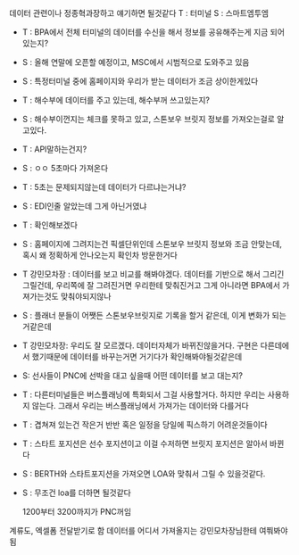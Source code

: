 
데이터 관련이나 정종혁과장하고 얘기하면 될것같다
T : 터미널
S : 스마트엠투엠

- T : BPA에서 전체 터미널의 데이터를 수신을 해서 정보를 공유해주는게 지금 되어있는지?
- S : 올해 연말에 오픈할 예정이고, MSC에서 시범적으로 도와주고 있음

- S : 특정터미널 중에 홈페이지와 우리가 받는 데이터가 조금 상이한게있다
- T : 해수부에 데이터를 주고 있는데, 해수부꺼 쓰고있는지?
- S : 해수부이껀지는 체크를 못하고 있고, 스톤보우 브릿지 정보를 가져오는걸로 알고있다. 
- T : API말하는건지?
- S : ㅇㅇ 5초마다 가져온다
- T : 5초는 문제되지않는데 데이터가 다르냐는거냐?
- S : EDI인줄 알았는데 그게 아닌거였냐
- T : 확인해보겠다
- S : 홈페이지에 그려지는건 픽셀단위인데 스톤보우 브릿지 정보와 조금 안맞는데, 혹시 왜 정확하게 안나오는지 확인차 방문한거다
- T 강민모차장 : 데이터를 보고 비교를 해봐야겠다. 데이터를 기반으로 해서 그리긴 그릴건데, 우리쪽에 잘 그려진거면 우리한테 맞춰진거고 그게 아니라면 BPA에서 가져가는것도 맞춰야되지않나
- S : 플래너 분들이 어쨋든 스톤보우브릿지로 기록을 할거 같은데, 이게 변화가 되는거같은데 
- T 강민모차장: 우리도 잘 모르겠다. 데이터자체가 바뀌진않을거다. 구현은 다른데에서 했기때문에 데이터를 바꾸는거면 거기다가 확인해봐야될것같은데



- S: 선사들이 PNC에 선박을 대고 싶을때 어떤 데이터를 보고 대는지?
- T : 다른터미널들은 버스플래닝에 특화되서 그걸 사용할거다. 하지만 우리는 사용하지 않는다. 그래서 우리는 버스플래닝에서 가져가는 데이터와 다를거다

- T : 겹쳐져 있는건 작은거 반반 혹은 일정을 당일에 픽스하기 어려운것들이다
- T : 스타트 포지션은 선수 포지션이고 이걸 수저하면 브릿지 포지션은 알아서 바뀐다
- S : BERTH와 스타트포지션을 가져오면 LOA와 맞춰서 그릴 수 있을것같다.
- S : 무조건 loa를 더하면 될것같다

	1200부터 3200까지가 PNC꺼임
	
계류도, 엑셀폼 전달받기로 함
데이터를 어디서 가져올지는 강민모차장님한테 여쭤봐야됨